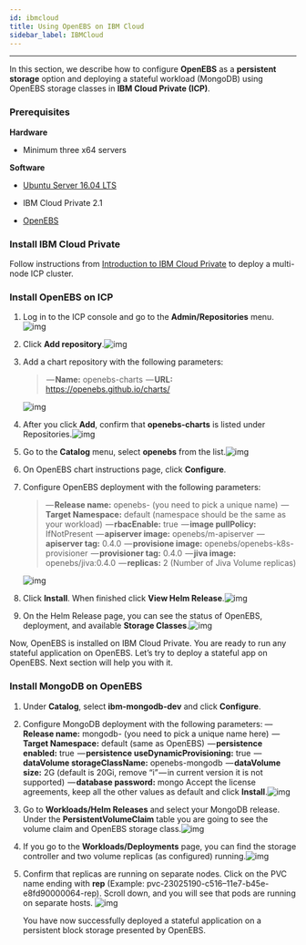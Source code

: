 ```yaml
---
id: ibmcloud
title: Using OpenEBS on IBM Cloud
sidebar_label: IBMCloud
---
```


------

In this section, we describe how to configure **OpenEBS** as a **persistent storage** option and deploying a stateful workload (MongoDB) using OpenEBS storage classes in **IBM Cloud Private (ICP)**.

### **Prerequisites**

**Hardware**

- Minimum three x64 servers

**Software**

- [Ubuntu Server 16.04 LTS](https://www.ubuntu.com/download/server)

- IBM Cloud Private 2.1

- [OpenEBS](https://github.com/openebs/openebs)

### **Install IBM Cloud Private**

Follow instructions from [Introduction to IBM Cloud Private](http://containerized.me/introduction-to-ibm-cloud-private/) to deploy a multi-node ICP cluster.

### **Install OpenEBS on ICP**

1. Log in to the ICP console and go to the **Admin/Repositories** menu.![img](https://cdn-images-1.medium.com/max/800/0*PPZPNSr9_mW_9AZq.png)

2. Click **Add repository**.![img](https://cdn-images-1.medium.com/max/800/0*ZNaLIkk1gxFLWUJK.png)

3. Add a chart repository with the following parameters:

   >  — **Name:** openebs-charts
   >  — **URL:** <https://openebs.github.io/charts/>

   ![img](https://cdn-images-1.medium.com/max/800/0*2m2J6V9YhnYk5_Cx.png)

4. After you click **Add**, confirm that **openebs-charts** is listed under Repositories.![img](https://cdn-images-1.medium.com/max/800/0*wkPxIB_Q2DevkgWh.png)

5. Go to the **Catalog** menu, select **openebs** from the list.![img](https://cdn-images-1.medium.com/max/800/0*7Lt6IE4f_da0jZEB.png)

6. On OpenEBS chart instructions page, click **Configure**.

7. Configure OpenEBS deployment with the following parameters:

   > — **Release name:** openebs-<your-release-name> (you need to pick a unique name)
   >  — **Target Namespace:** default (namespace should be the same as your workload)
   >  — **rbacEnable:** true
   >  — **image pullPolicy:** IfNotPresent
   >  — **apiserver image:** openebs/m-apiserver
   >  — **apiserver tag:** 0.4.0
   >  — **provisione image:** openebs/openebs-k8s-provisioner
   >  — **provisioner tag:** 0.4.0
   >  — **jiva image:** openebs/jiva:0.4.0
   >  — **replicas:** 2 (Number of Jiva Volume replicas)

   ![img](https://cdn-images-1.medium.com/max/800/0*qfLs4pg_3TE1PbCB.png)

8. Click **Install**. When finished click **View Helm Release**.![img](https://cdn-images-1.medium.com/max/800/0*raLyHiJeZ0hC_BAk.png)

9. On the Helm Release page, you can see the status of OpenEBS, deployment, and available **Storage Classes**.![img](https://cdn-images-1.medium.com/max/800/0*-gCAd374s2jXY3AP.jpg)

Now, OpenEBS is installed on IBM Cloud Private. You are ready to run any stateful application on OpenEBS. Let’s try to deploy a stateful app on OpenEBS. Next section will help you with it.

### **Install MongoDB on OpenEBS**

1. Under **Catalog**, select **ibm-mongodb-dev** and click **Configure**.

2. Configure MongoDB deployment with the following parameters:
    — **Release name:** mongodb-<your-release-name> (you need to pick a unique name here)
       — **Target Namespace:** default (same as OpenEBS)
       — **persistence enabled:** true
       — **persistence useDynamicProvisioning:** true
       — **dataVolume storageClassName:** openebs-mongodb
       — **dataVolume size:** 2G (default is 20Gi, remove “i” — in current version it is not supported)
       — **database password:** mongo
    Accept the license agreements, keep all the other values as default and click **Install**.![img](https://cdn-images-1.medium.com/max/800/0*UTiLWk3zOy5bw_Wh.png)

3. Go to **Workloads/Helm Releases** and select your MongoDB release. Under the **PersistentVolumeClaim** table you are going to see the volume claim and OpenEBS storage class.![img](https://cdn-images-1.medium.com/max/800/0*PNNp0nDxsZXzYwIH.png)

4. If you go to the **Workloads/Deployments** page, you can find the storage controller and two volume replicas (as configured) running.![img](https://cdn-images-1.medium.com/max/800/0*pD7rHAX_D8_cxcfl.png)

5. Confirm that replicas are running on separate nodes. Click on the PVC name ending with **rep** (Example: pvc-23025190-c516–11e7-b45e-e8fd90000064-rep). Scroll down, and you will see that pods are running on separate hosts. ![img](https://cdn-images-1.medium.com/max/800/0*pD7rHAX_D8_cxcfl.png)

    You have now successfully deployed a stateful application on a persistent block storage presented by OpenEBS.




<!-- Hotjar Tracking Code for https://docs.openebs.io -->
<script>
   (function(h,o,t,j,a,r){
       h.hj=h.hj||function(){(h.hj.q=h.hj.q||[]).push(arguments)};
       h._hjSettings={hjid:785693,hjsv:6};
       a=o.getElementsByTagName('head')[0];
       r=o.createElement('script');r.async=1;
       r.src=t+h._hjSettings.hjid+j+h._hjSettings.hjsv;
       a.appendChild(r);
   })(window,document,'https://static.hotjar.com/c/hotjar-','.js?sv=');
</script>
